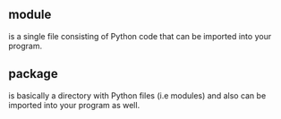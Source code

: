 ## module
is a single file consisting of Python code that can be imported into your program.

## package
is basically a directory with Python files (i.e modules) and also can be imported into your program as well. 

